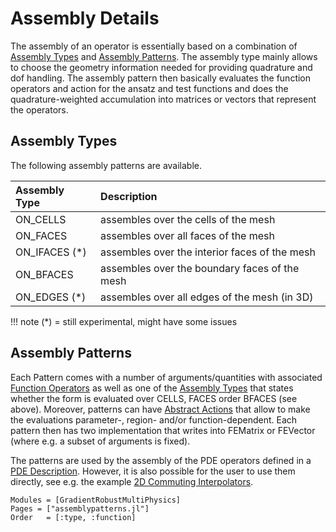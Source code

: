 
# Assembly Details

The assembly of an operator is essentially based on a combination of [Assembly Types](@ref) and [Assembly Patterns](@ref). The assembly type mainly allows to choose the geometry information needed for providing quadrature and dof handling. The assembly pattern then basically evaluates the
function operators and action for the ansatz and test functions and does the quadrature-weighted accumulation into matrices or vectors that represent the operators.


## Assembly Types

The following assembly patterns are available.

| Assembly Type    | Description                                   |
| :--------------- | :-------------------------------------------- |
| ON_CELLS         | assembles over the cells of the mesh          |
| ON_FACES         | assembles over all faces of the mesh          |
| ON_IFACES (*)    | assembles over the interior faces of the mesh |
| ON_BFACES        | assembles over the boundary faces of the mesh |
| ON_EDGES (*)     | assembles over all edges of the mesh (in 3D)  |

!!! note
    (*) = still experimental, might have some issues


## Assembly Patterns

Each Pattern comes with a number of arguments/quantities with associated [Function Operators](@ref) as well as one of the [Assembly Types](@ref) that states whether the form is evaluated over CELLS, FACES order BFACES (see above). Moreover, patterns can have [Abstract Actions](@ref) that allow to make the evaluations parameter-, region- and/or function-dependent. Each pattern then has two implementation that writes into FEMatrix or FEVector (where e.g. a subset of arguments is fixed).

The patterns are used by the assembly of the PDE operators defined in a [PDE Description](@ref). However, it is also possible for the user to use them directly, see e.g. the example [2D Commuting Interpolators](@ref).


```@autodocs
Modules = [GradientRobustMultiPhysics]
Pages = ["assemblypatterns.jl"]
Order   = [:type, :function]
```